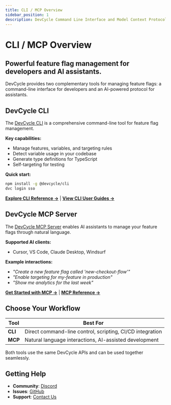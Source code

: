 ```yaml
---
title: CLI / MCP Overview
sidebar_position: 1
description: DevCycle Command Line Interface and Model Context Protocol Server
---
```


# CLI / MCP Overview

## Powerful feature flag management for developers and AI assistants.

DevCycle provides two complementary tools for managing feature flags: a command-line interface for developers and an AI-powered protocol for assistants.

## DevCycle CLI

The [DevCycle CLI](/cli/) is a comprehensive command-line tool for feature flag management.

**Key capabilities:**

- Manage features, variables, and targeting rules
- Detect variable usage in your codebase
- Generate type definitions for TypeScript
- Self-targeting for testing

**Quick start:**

```bash
npm install -g @devcycle/cli
dvc login sso
```

**[Explore CLI Reference →](/cli/)** | **[View CLI User Guides →](/cli-guides/)**

## DevCycle MCP Server

The [DevCycle MCP Server](/cli-mcp/mcp-getting-started) enables AI assistants to manage your feature flags through natural language.

**Supported AI clients:**

- Cursor, VS Code, Claude Desktop, Windsurf

**Example interactions:**

- _"Create a new feature flag called 'new-checkout-flow'"_
- _"Enable targeting for my-feature in production"_
- _"Show me analytics for the last week"_

**[Get Started with MCP →](/cli-mcp/mcp-getting-started)** | **[MCP Reference →](/cli-mcp/mcp-reference)**

## Choose Your Workflow

| Tool    | Best For                                                  |
| ------- | --------------------------------------------------------- |
| **CLI** | Direct command-line control, scripting, CI/CD integration |
| **MCP** | Natural language interactions, AI-assisted development    |

Both tools use the same DevCycle APIs and can be used together seamlessly.

## Getting Help

- **Community**: [Discord](https://discord.gg/8uEqSsRKy5)
- **Issues**: [GitHub](https://github.com/DevCycleHQ/cli/issues)
- **Support**: [Contact Us](mailto:support@devcycle.com)
